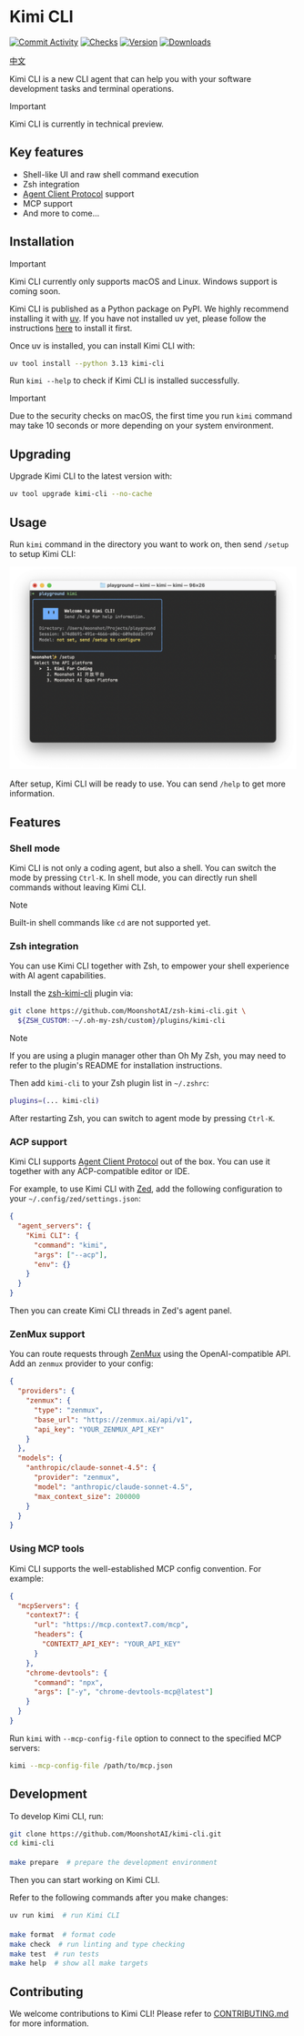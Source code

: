 # Kimi CLI

[![Commit Activity](https://img.shields.io/github/commit-activity/w/MoonshotAI/kimi-cli)](https://github.com/MoonshotAI/kimi-cli/graphs/commit-activity)
[![Checks](https://img.shields.io/github/check-runs/MoonshotAI/kimi-cli/main)](https://github.com/MoonshotAI/kimi-cli/actions)
[![Version](https://img.shields.io/pypi/v/kimi-cli)](https://pypi.org/project/kimi-cli/)
[![Downloads](https://img.shields.io/pypi/dw/kimi-cli)](https://pypistats.org/packages/kimi-cli)

[中文](https://www.kimi.com/coding/docs/kimi-cli.html)

Kimi CLI is a new CLI agent that can help you with your software development tasks and terminal operations.

> [!IMPORTANT]
> Kimi CLI is currently in technical preview.

## Key features

- Shell-like UI and raw shell command execution
- Zsh integration
- [Agent Client Protocol] support
- MCP support
- And more to come...

[Agent Client Protocol]: https://github.com/agentclientprotocol/agent-client-protocol

## Installation

> [!IMPORTANT]
> Kimi CLI currently only supports macOS and Linux. Windows support is coming soon.

Kimi CLI is published as a Python package on PyPI. We highly recommend installing it with [uv](https://docs.astral.sh/uv/). If you have not installed uv yet, please follow the instructions [here](https://docs.astral.sh/uv/getting-started/installation/) to install it first.

Once uv is installed, you can install Kimi CLI with:

```sh
uv tool install --python 3.13 kimi-cli
```

Run `kimi --help` to check if Kimi CLI is installed successfully.

> [!IMPORTANT]
> Due to the security checks on macOS, the first time you run `kimi` command may take 10 seconds or more depending on your system environment.

## Upgrading

Upgrade Kimi CLI to the latest version with:

```sh
uv tool upgrade kimi-cli --no-cache
```

## Usage

Run `kimi` command in the directory you want to work on, then send `/setup` to setup Kimi CLI:

![](./docs/images/setup.png)

After setup, Kimi CLI will be ready to use. You can send `/help` to get more information.

## Features

### Shell mode

Kimi CLI is not only a coding agent, but also a shell. You can switch the mode by pressing `Ctrl-K`. In shell mode, you can directly run shell commands without leaving Kimi CLI.

> [!NOTE]
> Built-in shell commands like `cd` are not supported yet.

### Zsh integration

You can use Kimi CLI together with Zsh, to empower your shell experience with AI agent capabilities.

Install the [zsh-kimi-cli](https://github.com/MoonshotAI/zsh-kimi-cli) plugin via:

```sh
git clone https://github.com/MoonshotAI/zsh-kimi-cli.git \
  ${ZSH_CUSTOM:-~/.oh-my-zsh/custom}/plugins/kimi-cli
```

> [!NOTE]
> If you are using a plugin manager other than Oh My Zsh, you may need to refer to the plugin's README for installation instructions.

Then add `kimi-cli` to your Zsh plugin list in `~/.zshrc`:

```sh
plugins=(... kimi-cli)
```

After restarting Zsh, you can switch to agent mode by pressing `Ctrl-K`.

### ACP support

Kimi CLI supports [Agent Client Protocol] out of the box. You can use it together with any ACP-compatible editor or IDE.

For example, to use Kimi CLI with [Zed](https://zed.dev/), add the following configuration to your `~/.config/zed/settings.json`:

```json
{
  "agent_servers": {
    "Kimi CLI": {
      "command": "kimi",
      "args": ["--acp"],
      "env": {}
    }
  }
}
```

Then you can create Kimi CLI threads in Zed's agent panel.

### ZenMux support

You can route requests through [ZenMux](https://zenmux.ai/) using the OpenAI-compatible API. Add an `zenmux` provider to your config:

```json
{
  "providers": {
    "zenmux": {
      "type": "zenmux",
      "base_url": "https://zenmux.ai/api/v1",
      "api_key": "YOUR_ZENMUX_API_KEY"
    }
  },
  "models": {
    "anthropic/claude-sonnet-4.5": {
      "provider": "zenmux",
      "model": "anthropic/claude-sonnet-4.5",
      "max_context_size": 200000
    }
  }
}
```

### Using MCP tools

Kimi CLI supports the well-established MCP config convention. For example:

```json
{
  "mcpServers": {
    "context7": {
      "url": "https://mcp.context7.com/mcp",
      "headers": {
        "CONTEXT7_API_KEY": "YOUR_API_KEY"
      }
    },
    "chrome-devtools": {
      "command": "npx",
      "args": ["-y", "chrome-devtools-mcp@latest"]
    }
  }
}
```

Run `kimi` with `--mcp-config-file` option to connect to the specified MCP servers:

```sh
kimi --mcp-config-file /path/to/mcp.json
```

## Development

To develop Kimi CLI, run:

```sh
git clone https://github.com/MoonshotAI/kimi-cli.git
cd kimi-cli

make prepare  # prepare the development environment
```

Then you can start working on Kimi CLI.

Refer to the following commands after you make changes:

```sh
uv run kimi  # run Kimi CLI

make format  # format code
make check  # run linting and type checking
make test  # run tests
make help  # show all make targets
```

## Contributing

We welcome contributions to Kimi CLI! Please refer to [CONTRIBUTING.md](./CONTRIBUTING.md) for more information.
